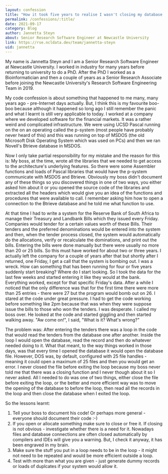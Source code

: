 ```yaml
---
layout: confession
title: "How it took five years to realise I wasn't closing my database connections"
permalink: /confessions/:title/
date: 2021-09-17
category: Blog
author: Jannetta Steyn
about: Senior Research Software Engineer at Newcastle University
link: https://rse.ncldata.dev/team/jannetta-steyn
uid: jannetta
---
```

My name is Jannetta Steyn and I am a Senior Research Software Engineer at Newcastle University. I worked in industry for many years before returning to university to do a PhD. After the PhD I worked as a Bioinformatician and then a couple of years as a Senior Research Associate before joining the Newcastle University's Research Software Engineering Team in 2019.

My code confession is about something that happened to me many, many years ago - pre-Internet days actually. But, I think this is my favourite boo-boo because although it happened so long ago I still remember the panic and what I learnt is still very applicable to today.
I worked at a company where we developed software for the financial markets. It was a rather weird and complicated infrastructure. We were using UCSD Pascal running on the on an operating called the p-system (most people have probably never heard of this) and this was running on top of MSDOS (the old Microsoft Disk Operating System which was used on PCs) and then we ran Novell's Btrieve database in MSDOS.

Now I only take partial responsibility for my mistake and the reason for this is: My boss, at the time, wrote all the libraries that we needed to get access to the architecture's underlying features. So there were some Assembler functions and loads of Pascal libraries that would have the p-system communicate with MSDOS and Btrieve. Obviously my boss didn't document any of these things so you discovered things in one of two ways, you either asked him about it or you opened the source code of the libraries and extracted all the headers which would give you an idea of the functions and procedures that were available to call. I remember asking him how to open a connection to the Btrieve database and he told me what function to use.

At that time I had to write a system for the Reserve Bank of South Africa to manage their Treasury and Landbank Bills which they issued every Friday. Companies would tender for a certain values worth of these Bills. Their tenders and the preferred denominations would be entered into the system and then, when the tender process closed, the system would automatically do the allocations, verify or recalculate the dominations, and print out the bills. Entering the bills were done manually but there were usually no more than 20 or 25 bills. So this must have worked for about two or three years. I actually left the company for a couple of years after that but shortly after I returned, one Friday, I get a call that the system is bombing out. I was a wreck. How can something that has been running for four or five years suddenly start breaking? Where do I start looking. So I took the data for the last few weeks and started entering it like they would at the bank. Everything worked, except for that specific Friday's data. After a while I noticed that the only difference was that for the first time there were more than 25 entries - there were 27 but the program would bomb out on 26. I stared at the code under great pressure. I had to get the code working before something like 2pm because that was when they were suppose issue the bills to those who won the tenders. I was desperate. I called my boss over. He looked at the code and started giggling and then started walking away. "Aw come on!", I said, "What is it? What's wrong?"

The problem was: After entering the tenders there was a loop in the code that would read the tenders from the database one after another. Inside the loop I would open the database, read the record and then do whatever needed doing to it. What that meant, to the way things worked in those days, was that every time I opened the database it would open the database file. However, DOS was, by default, configured with 25 file handles - meaning it could open a maximum of 25 files and then you would get an error. I never closed the file before exiting the loop because my boss never told me that there was a closing function and I never though about it so I never asked. All I needed to do was one of two things, either close the file before exiting the loop, or the better and more efficient way was to move the opening of the database to before the loop, then read all the records in the loop and then close the database when I exited the loop.

So the lessons learnt:

1.  Tell your boss to document his code! Or perhaps more general - everyone should document their code :-)
2.  If you open or allocate something make sure to close or free it. If closing is not obvious - investigate whether there is a need for it. Nowadays files and database connections are often closed automatically by compilers and IDEs will give you a warning. But, I check it anyway, it has been engraved in my brain.
3.  Make sure the stuff you put in a loop needs to be in the loop - it might not need to be repeated and would be more efficient outside a loop.
4.  Test with more than what you are given - just generate dummy records or loads of duplcates if your system would allow it.
